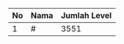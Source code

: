 | No | Nama            | Jumlah Level |
|----|-----------------|--------------|
| 1  | #    |    3551        |
